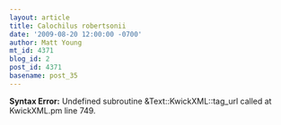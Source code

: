```yaml
---
layout: article
title: Calochilus robertsonii
date: '2009-08-20 12:00:00 -0700'
author: Matt Young
mt_id: 4371
blog_id: 2
post_id: 4371
basename: post_35
---
```

<p><strong>Syntax Error:</strong> Undefined subroutine &Text::KwickXML::tag_url called at KwickXML.pm line 749.
</p>
